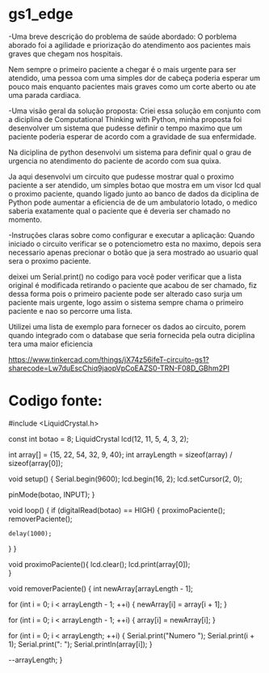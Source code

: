 # gs1_edge

-Uma breve descrição do problema de saúde abordado:
  O porblema aborado foi a agilidade e priorização do atendimento aos pacientes mais graves que chegam nos hospitais.
  
  Nem sempre o primeiro paciente a chegar é o mais urgente para ser atendido, uma pessoa com uma simples dor de cabeça 
  poderia esperar um pouco mais enquanto pacientes mais graves como um corte aberto ou ate uma parada cardiaca.

  
-Uma visão geral da solução proposta:
  Criei essa solução em  conjunto com a diciplina de Computational Thinking with Python, minha proposta foi desenvolver um sistema
  que pudesse definir o tempo maximo que um paciente poderia esperar de acordo com a gravidade de sua enfermidade.
  
  Na diciplina de python desenvolvi um sistema para definir qual o grau de urgencia no atendimento do paciente de acordo com sua quixa.

  Ja aqui desenvolvi um circuito que pudesse mostrar qual o proximo paciente a ser atendido, um simples botao que mostra em um visor lcd 
  qual o proximo paciente, quando ligado junto ao banco de dados da diciplina de Python pode aumentar a eficiencia de de um ambulatorio lotado,
  o medico saberia exatamente qual o paciente que é deveria ser chamado no momento.


-Instruções claras sobre como configurar e executar a aplicação:
  Quando iniciado o circuito verificar se o potenciometro esta no maximo, depois sera necessario apenas precionar o botão que ja sera mostrado ao
  usuario qual sera o proximo paciente.

  deixei um Serial.print() no codigo para você poder verificar que a lista original é modificada retirando o paciente que acabou de ser chamado,
  fiz dessa forma pois o primeiro paciente pode ser alterado caso surja um paciente mais urgente, logo assim o sistema sempre chama o primeiro paciente
  e nao so percorre uma lista.
  
  Utilizei uma lista de exemplo para fornecer os dados ao circuito, porem quando integrado com o database que seria fornecida pela outra diciplina
  tera uma maior eficiencia 



https://www.tinkercad.com/things/jX74z56ifeT-circuito-gs1?sharecode=Lw7duEscChiq9jaopVpCoEAZS0-TRN-F08D_GBhm2PI

# Codigo fonte:

#include <LiquidCrystal.h>

const int botao = 8;
LiquidCrystal lcd(12, 11, 5, 4, 3, 2);

int array[] = {15, 22, 54, 32, 9, 40};
int arrayLength = sizeof(array) / sizeof(array[0]);

void setup()
{
  Serial.begin(9600);
  lcd.begin(16, 2);
  lcd.setCursor(2, 0);
  
  pinMode(botao, INPUT);
}


void loop()
{
  if (digitalRead(botao) == HIGH) {
    proximoPaciente();
    removerPaciente();
    
    delay(1000);
  }
}


void proximoPaciente(){
  	lcd.clear();
  	lcd.print(array[0]);  
}


void removerPaciente() {
  int newArray[arrayLength - 1];

  for (int i = 0; i < arrayLength - 1; ++i) {
    newArray[i] = array[i + 1]; 
  }

  for (int i = 0; i < arrayLength - 1; ++i) {
    array[i] = newArray[i]; 
  }

  for (int i = 0; i < arrayLength; ++i) {
    Serial.print("Numero ");
    Serial.print(i + 1);
    Serial.print(": ");
    Serial.println(array[i]);
  }

  --arrayLength;
}
